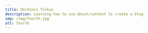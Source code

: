 ```yaml
---
title: Dördüncü Türkçe
description: Learning how to use @nuxt/content to create a blog
img: /img/fourth.jpg
alt: fourth
---
```

